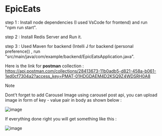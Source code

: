 # EpicEats

step 1 : Install node dependencies (I used VsCode for frontend) and run "npm run start".

step 2 : Install Redis Server and Run it. 

step 3 : Used Maven for backend (Intelli J for backend (personal preference)) , run "src/main/java/com/example/backend/EpicEatsApplication.java".

Here is the link for **postman** collection : https://api.postman.com/collections/28413673-11b0adb5-d821-458a-b061-1ed0cf7304a2?access_key=PMAT-01HDGDAEM4D2KSQ9Z4WDSRH0A8

>[!NOTE]
>Dont't forget to add Carousel Image using carousel post api, you can upload image in form of key - value pair in body as shown below : 

![image](https://github.com/inumaki/EpicEats/assets/69989774/b39e0971-b8d2-46aa-a83f-2177ec7ab55c)


If everything done right you will get something like this : 

![image](https://github.com/inumaki/EpicEats/assets/69989774/c4aec9f7-07f9-4ae3-967f-6c681ccee938)





